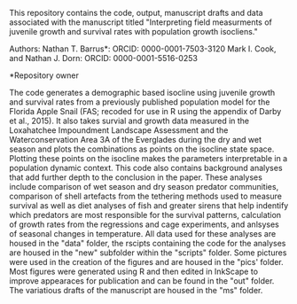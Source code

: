 This repository contains the code, output, manuscript drafts and data associated with the manuscript titled "Interpreting field measurments of juvenile growth and survival rates with population growth isocliens."

Authors:
Nathan T. Barrus*: ORCID: 0000-0001-7503-3120
Mark I. Cook,
and Nathan J. Dorn: ORCID: 0000-0001-5516-0253

*Repository owner

The code generates a demographic based isocline using juvenile growth and survival rates from a previously published population model for the Florida Apple Snail (FAS; recoded for use in R using the appendix of Darby et al., 2015). It also takes survial and growth data measured in the Loxahatchee Impoundment Landscape Assessment and the Waterconservation Area 3A of the Everglades during the dry and wet season and plots the combinations as points on the isocline state space. Plotting these points on the isocline makes the parameters interpretable in a population dynamic context. This code also contains background analyses that add further depth to the conclusion in the paper. These analyses include comparison of wet season and dry season predator communities, comparison of shell artefacts from the tethering methods used to measure survival as well as diet analyses of fish and greater sirens that help indentify which predators are most responsible for the survival patterns, calculation of growth rates from the regressions and cage experiments, and anlsyses of seasonal changes in temperature.  All data used for these analyses are housed in the "data" folder, the rscipts containing the code for the analyses are housed in the "new" subfolder within the "scripts" folder.  Some pictures were used in the creation of the figures and are housed in the "pics' folder. Most figures were generated using R and then edited in InkScape to improve appearaces for publication and can be found in the "out" folder.  The variatious drafts of the manuscript are housed in the "ms" folder.
